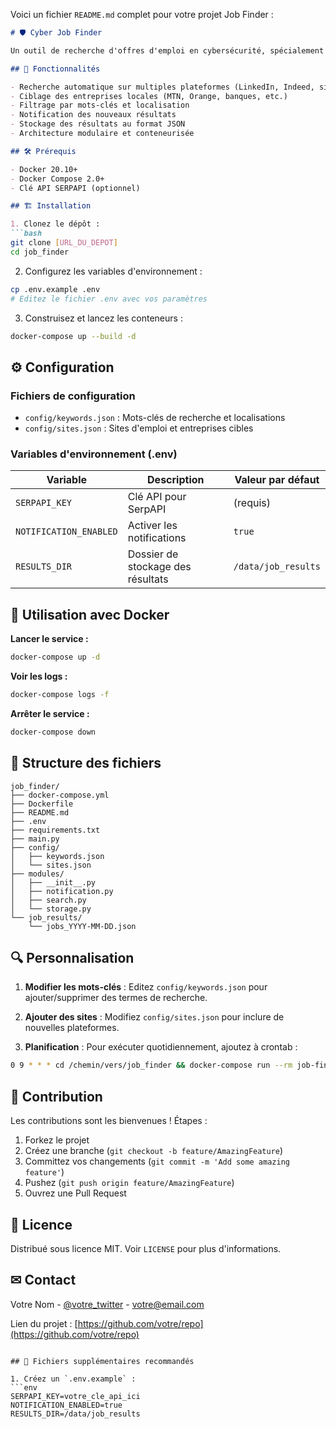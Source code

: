 Voici un fichier `README.md` complet pour votre projet Job Finder :

```markdown
# 🛡️ Cyber Job Finder

Un outil de recherche d'offres d'emploi en cybersécurité, spécialement conçu pour le marché camerounais avec focus sur Douala et le télétravail.

## 🚀 Fonctionnalités

- Recherche automatique sur multiples plateformes (LinkedIn, Indeed, sites locaux)
- Ciblage des entreprises locales (MTN, Orange, banques, etc.)
- Filtrage par mots-clés et localisation
- Notification des nouveaux résultats
- Stockage des résultats au format JSON
- Architecture modulaire et conteneurisée

## 🛠 Prérequis

- Docker 20.10+
- Docker Compose 2.0+
- Clé API SERPAPI (optionnel)

## 🏗 Installation

1. Clonez le dépôt :
```bash
git clone [URL_DU_DEPOT]
cd job_finder
```

2. Configurez les variables d'environnement :
```bash
cp .env.example .env
# Editez le fichier .env avec vos paramètres
```

3. Construisez et lancez les conteneurs :
```bash
docker-compose up --build -d
```

## ⚙ Configuration

### Fichiers de configuration

- `config/keywords.json` : Mots-clés de recherche et localisations
- `config/sites.json` : Sites d'emploi et entreprises cibles

### Variables d'environnement (.env)

| Variable | Description | Valeur par défaut |
|----------|-------------|-------------------|
| `SERPAPI_KEY` | Clé API pour SerpAPI | (requis) |
| `NOTIFICATION_ENABLED` | Activer les notifications | `true` |
| `RESULTS_DIR` | Dossier de stockage des résultats | `/data/job_results` |

## 🐋 Utilisation avec Docker

**Lancer le service :**
```bash
docker-compose up -d
```

**Voir les logs :**
```bash
docker-compose logs -f
```

**Arrêter le service :**
```bash
docker-compose down
```

## 📁 Structure des fichiers

```
job_finder/
├── docker-compose.yml
├── Dockerfile
├── README.md
├── .env
├── requirements.txt
├── main.py
├── config/
│   ├── keywords.json
│   └── sites.json
├── modules/
│   ├── __init__.py
│   ├── notification.py
│   ├── search.py
│   └── storage.py
└── job_results/
    └── jobs_YYYY-MM-DD.json
```

## 🔍 Personnalisation

1. **Modifier les mots-clés** :
Editez `config/keywords.json` pour ajouter/supprimer des termes de recherche.

2. **Ajouter des sites** :
Modifiez `config/sites.json` pour inclure de nouvelles plateformes.

3. **Planification** :
Pour exécuter quotidiennement, ajoutez à crontab :
```bash
0 9 * * * cd /chemin/vers/job_finder && docker-compose run --rm job-finder
```

## 🤝 Contribution

Les contributions sont les bienvenues ! Étapes :
1. Forkez le projet
2. Créez une branche (`git checkout -b feature/AmazingFeature`)
3. Committez vos changements (`git commit -m 'Add some amazing feature'`)
4. Pushez (`git push origin feature/AmazingFeature`)
5. Ouvrez une Pull Request

## 📄 Licence

Distribué sous licence MIT. Voir `LICENSE` pour plus d'informations.

## ✉ Contact

Votre Nom - [@votre_twitter](https://twitter.com/votre_twitter) - votre@email.com

Lien du projet : [https://github.com/votre/repo](https://github.com/votre/repo)
```

## 🔧 Fichiers supplémentaires recommandés

1. Créez un `.env.example` :
```env
SERPAPI_KEY=votre_cle_api_ici
NOTIFICATION_ENABLED=true
RESULTS_DIR=/data/job_results
```